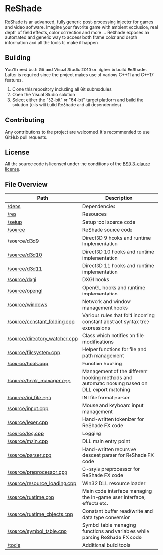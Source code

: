 ReShade
=======

ReShade is an advanced, fully generic post-processing injector for games and video software. Imagine your favorite game with ambient occlusion, real depth of field effects, color correction and more ... ReShade exposes an automated and generic way to access both frame color and depth information and all the tools to make it happen.

## Building

You'll need both Git and Visual Studio 2015 or higher to build ReShade. Latter is required since the project makes use of various C++11 and C++17 features.

1. Clone this repository including all Git submodules
2. Open the Visual Studio solution
3. Select either the "32-bit" or "64-bit" target platform and build the solution (this will build ReShade and all dependencies)

## Contributing

Any contributions to the project are welcomed, it's recommended to use GitHub [pull requests](https://help.github.com/articles/using-pull-requests/).

## License

All the source code is licensed under the conditions of the [BSD 3-clause license](LICENSE.md).

## File Overview

Path | Description
---- | -----------
[/deps](/deps) | Dependencies
[/res](/res) | Resources
[/setup](/setup) | Setup tool source code
[/source](/source) | ReShade source code
[/source/d3d9](/source/d3d9) | Direct3D 9 hooks and runtime implementation
[/source/d3d10](/source/d3d10) | Direct3D 10 hooks and runtime implementation
[/source/d3d11](/source/d3d11) | Direct3D 11 hooks and runtime implementation
[/source/dxgi](/source/dxgi) | DXGI hooks
[/source/opengl](/source/dxgi) | OpenGL hooks and runtime implementation
[/source/windows](/source/windows) | Network and window management hooks
[/source/constant_folding.cpp](/source/constant_folding.cpp) | Various rules that fold incoming constant abstract syntax tree expressions
[/source/directory_watcher.cpp](/source/directory_watcher.cpp) | Class which notifies on file modifications
[/source/filesystem.cpp](/source/filesystem.cpp) | Helper functions for file and path management
[/source/hook.cpp](/source/hook.cpp) | Function hooking
[/source/hook_manager.cpp](/source/hook_manager.cpp) | Management of the different hooking methods and automatic hooking based on DLL export matching
[/source/ini_file.cpp](/source/ini_file.cpp) | INI file format parser
[/source/input.cpp](/source/input.cpp) | Mouse and keyboard input management
[/source/lexer.cpp](/source/lexer.cpp) | Hand-written tokenizer for ReShade FX code
[/source/log.cpp](/source/log.cpp) | Logging
[/source/main.cpp](/source/main.cpp) | DLL main entry point
[/source/parser.cpp](/source/parser.cpp) | Hand-written recursive descent parser for ReShade FX code
[/source/preprocessor.cpp](/source/preprocessor.cpp) | C-style preprocessor for ReShade FX code
[/source/resource_loading.cpp](/source/resource_loading.cpp) | Win32 DLL resource loader
[/source/runtime.cpp](/source/runtime.cpp) | Main code interface managing the in-game user interface, effects etc.
[/source/runtime_objects.cpp](/source/runtime_objects.cpp) | Constant buffer read/write and data type conversion
[/source/symbol_table.cpp](/source/symbol_table.cpp) | Symbol table managing functions and variables while parsing ReShade FX code
[/tools](/tools) | Additional build tools
